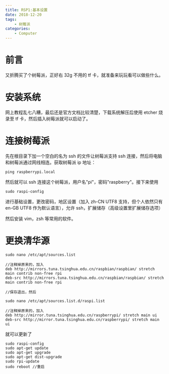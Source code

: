 ```yaml
---
title: RSP1:基本设置
date: 2018-12-20
tags:
    - 树莓派
categories:
    - Computer
---
```


# 前言

又折腾买了个树莓派，正好右 32g 不用的 tf 卡，就准备来玩玩看可以做些什么。

# 安装系统

网上教程乱七八糟，最后还是官方文档比较清楚，下载系统解压后使用 etcher 烧录至 tf 卡，然后插入树莓派就可以启动了。

# 连接树莓派

先在根目录下加一个空白的名为 ssh 的文件让树莓派支持 ssh 连接，然后将电脑和树莓派通过网线相连。获取树莓派 ip 地址：

```
ping raspberrypi.local
```

然后就可以 ssh 连接这个树莓派，用户名"pi"，密码"raspberry"。接下来使用

```
sudo raspi-config
```

进行基础设置，更改密码，地区设置（加入 zh-CN UTF8 支持，但个人依然只有 en-GB UTF8 作为默认语言），允许 ssh，扩展储存（高级设置里扩展储存选项）

然后安装 vim，zsh 等常用的软件。

# 更换清华源

```
sudo nano /etc/apt/sources.list

//注释掉原来的，加入
deb http://mirrors.tuna.tsinghua.edu.cn/raspbian/raspbian/ stretch main contrib non-free rpi
deb-src http://mirrors.tuna.tsinghua.edu.cn/raspbian/raspbian/ stretch main contrib non-free rpi

//保存退出，然后

sudo nano /etc/apt/sources.list.d/raspi.list

//注释掉原来的，加入
deb http://mirror.tuna.tsinghua.edu.cn/raspberrypi/ stretch main ui
deb-src http://mirror.tuna.tsinghua.edu.cn/raspberrypi/ stretch main ui
```

就可以更新了

```
sudo raspi-config
sudo apt-get update
sudo apt-get upgrade
sudo apt-get dist-upgrade
sudo rpi-update
sudo reboot //重启
```
